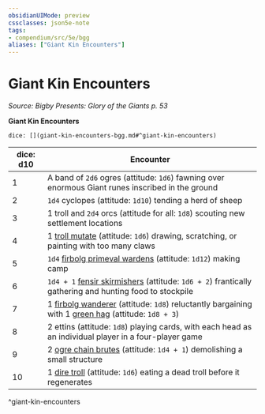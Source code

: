 ```yaml
---
obsidianUIMode: preview
cssclasses: json5e-note
tags:
- compendium/src/5e/bgg
aliases: ["Giant Kin Encounters"]
---
```

# Giant Kin Encounters
*Source: Bigby Presents: Glory of the Giants p. 53* 

**Giant Kin Encounters**

`dice: [](giant-kin-encounters-bgg.md#^giant-kin-encounters)`

| dice: d10 | Encounter |
|-----------|-----------|
| 1 | A band of `2d6` ogres (attitude: `1d6`) fawning over enormous Giant runes inscribed in the ground |
| 2 | `1d4` cyclopes (attitude: `1d10`) tending a herd of sheep |
| 3 | 1 troll and `2d4` orcs (attitude for all: `1d8`) scouting new settlement locations |
| 4 | 1 [troll mutate](compendium/bestiary/giant/troll-mutate-bgg.md) (attitude: `1d6`) drawing, scratching, or painting with too many claws |
| 5 | `1d4` [firbolg primeval wardens](compendium/bestiary/humanoid/firbolg-primeval-warden-bgg.md) (attitude: `1d12`) making camp |
| 6 | `1d4 + 1` [fensir skirmishers](compendium/bestiary/giant/fensir-skirmisher-bgg.md) (attitude: `1d6 + 2`) frantically gathering and hunting food to stockpile |
| 7 | 1 [firbolg wanderer](compendium/bestiary/humanoid/firbolg-wanderer-bgg.md) (attitude: `1d8`) reluctantly bargaining with 1 [green hag](compendium/bestiary/fey/green-hag.md) (attitude: `1d8 + 3`) |
| 8 | 2 ettins (attitude: `1d8`) playing cards, with each head as an individual player in a four-player game |
| 9 | 2 [ogre chain brutes](compendium/bestiary/giant/ogre-chain-brute-mpmm.md) (attitude: `1d4 + 1`) demolishing a small structure |
| 10 | 1 [dire troll](compendium/bestiary/giant/dire-troll-mpmm.md) (attitude: `1d6`) eating a dead troll before it regenerates |
^giant-kin-encounters